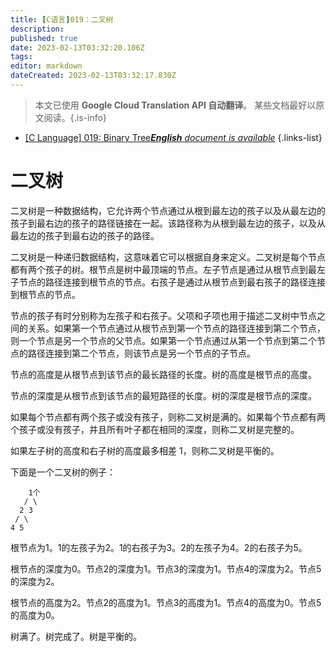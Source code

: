 ```yaml
---
title: [C语言]019：二叉树
description: 
published: true
date: 2023-02-13T03:32:20.106Z
tags: 
editor: markdown
dateCreated: 2023-02-13T03:32:17.830Z
---
```


> 本文已使用 **Google Cloud Translation API 自动翻译**。
某些文档最好以原文阅读。{.is-info}



- [[C Language] 019: Binary Tree***English** document is available*](/en/Knowledge-base/Algorithm/c-language-019-binary-tree)
{.links-list}


# 二叉树

二叉树是一种数据结构，它允许两个节点通过从根到最左边的孩子以及从最左边的孩子到最右边的孩子的路径链接在一起。该路径称为从根到最左边的孩子，以及从最左边的孩子到最右边的孩子的路径。

二叉树是一种递归数据结构，这意味着它可以根据自身来定义。二叉树是每个节点都有两个孩子的树。根节点是树中最顶端的节点。左子节点是通过从根节点到最左子节点的路径连接到根节点的节点。右孩子是通过从根节点到最右孩子的路径连接到根节点的节点。

节点的孩子有时分别称为左孩子和右孩子。父项和子项也用于描述二叉树中节点之间的关系。如果第一个节点通过从根节点到第一个节点的路径连接到第二个节点，则一个节点是另一个节点的父节点。如果第一个节点通过从第一个节点到第二个节点的路径连接到第二个节点，则该节点是另一个节点的子节点。

节点的高度是从根节点到该节点的最长路径的长度。树的高度是根节点的高度。

节点的深度是从根节点到该节点的最短路径的长度。树的深度是根节点的深度。

如果每个节点都有两个孩子或没有孩子，则称二叉树是满的。如果每个节点都有两个孩子或没有孩子，并且所有叶子都在相同的深度，则称二叉树是完整的。

如果左子树的高度和右子树的高度最多相差 1，则称二叉树是平衡的。

下面是一个二叉树的例子：


        1个
       / \
      2 3
     / \
    4 5

根节点为1。1的左孩子为2。1的右孩子为3。2的左孩子为4。2的右孩子为5。

根节点的深度为0。节点2的深度为1。节点3的深度为1。节点4的深度为2。节点5的深度为2。

根节点的高度为2。节点2的高度为1。节点3的高度为1。节点4的高度为0。节点5的高度为0。

树满了。树完成了。树是平衡的。